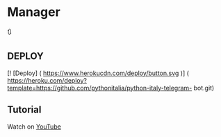 # Manager
🔃

## DEPLOY
[! [Deploy] ( https://www.herokucdn.com/deploy/button.svg )] ( https://heroku.com/deploy?template=https://github.com/pythonitalia/python-italy-telegram- bot.git)

## Tutorial
Watch on [YouTube](https://youtu.be/gXXFpTAk6Vo)


